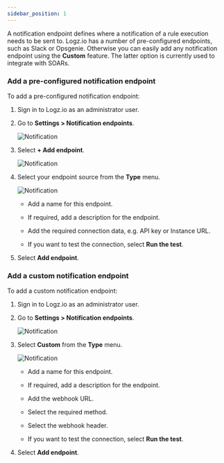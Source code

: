 ```yaml
---
sidebar_position: 1
---
```


A notification endpoint defines where a notification of a rule execution needs to be sent to. Logz.io has a number of pre-configured endpoints, such as Slack or Opsgenie. Otherwise you can easily add any notification endpoint using the **Custom** feature. The latter option is currently used to integrate with SOARs.

### Add a pre-configured notification endpoint

To add a pre-configured notification endpoint:

1. Sign in to Logz.io as an administrator user.

2. Go to **Settings > Notification endpoints**.

   ![Notification](https://dytvr9ot2sszz.cloudfront.net/logz-docs/siem-quick-start/endpoint-1.png)

3. Select **+ Add endpoint**.

   ![Notification](https://dytvr9ot2sszz.cloudfront.net/logz-docs/siem-quick-start/endpoint-2.png)


3. Select your endpoint source from the **Type** menu.

   ![Notification](https://dytvr9ot2sszz.cloudfront.net/logz-docs/siem-quick-start/endpoint-3.png)


   * Add a name for this endpoint.

   * If required, add a description for the endpoint.

   * Add the required connection data, e.g. API key or Instance URL.

   * If you want to test the connection, select **Run the test**.

4. Select **Add endpoint**.

### Add a custom notification endpoint

To add a custom notification endpoint:


1. Sign in to Logz.io as an administrator user.

2. Go to **Settings > Notification endpoints**.

   ![Notification](https://dytvr9ot2sszz.cloudfront.net/logz-docs/siem-quick-start/endpoint-1.png)


3. Select **Custom** from the **Type** menu.

   ![Notification](https://dytvr9ot2sszz.cloudfront.net/logz-docs/siem-quick-start/endpoint-4.png)

   * Add a name for this endpoint.

   * If required, add a description for the endpoint.

   * Add the webhook URL.

   * Select the required method.

   * Select the webhook header.

   * If you want to test the connection, select **Run the test**.

4. Select **Add endpoint**.
